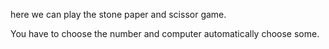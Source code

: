 here we can play the stone paper and scissor game.

You have to choose the number and computer automatically choose some.
